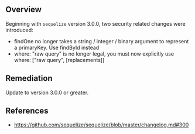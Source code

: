 ## Overview
Beginning with `sequelize` version 3.0.0, two security related changes were introduced:
- findOne no longer takes a string / integer / binary argument to represent a primaryKey. Use findById instead
- where: "raw query" is no longer legal, you must now explicitly use where: ["raw query", [replacements]]

## Remediation
Update to version 3.0.0 or greater.

## References
- https://github.com/sequelize/sequelize/blob/master/changelog.md#300
